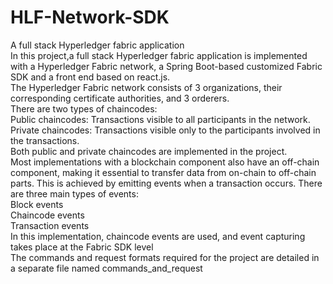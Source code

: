 # HLF-Network-SDK
A full stack Hyperledger fabric application
<br>
In this project,a full stack Hyperledger fabric application is implemented with a Hyperledger Fabric network, a Spring Boot-based customized Fabric SDK and a front end based on react.js. <br>
 The Hyperledger Fabric network consists of 3 organizations, their corresponding certificate authorities, and 3 orderers.
<br>
There are two types of chaincodes: <br>
Public chaincodes: Transactions visible to all participants in the network. <br>
Private chaincodes: Transactions visible only to the participants involved in the transactions. <br>
Both public and private chaincodes are implemented in the project.<br>
 Most implementations with a blockchain component also have an off-chain component, making it essential to transfer data from on-chain to off-chain parts. This is achieved by emitting events when a transaction occurs. There are three main types of events:<br>
Block events <br>
Chaincode events <br>
Transaction events <br>
In this implementation, chaincode events are used, and event capturing takes place at the Fabric SDK level
<br>
The commands and request formats required for the project are detailed in a separate file named commands_and_request
